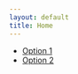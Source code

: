 ```yaml
---
layout: default
title: Home
---
```

<script type="module">
  import { Octokit as ImportedOctokit } from "https://cdn.skypack.dev/@octokit/rest";
  window.Octokit = ImportedOctokit;
</script>

<script src="{{ "/assets/js/main.js" | relative_url }}"></script>
<div id="menu">
  <ul>
    <li><a href="#" onclick="loadFiles('Verde')">Option 1</a></li>
    <li><a href="#" onclick="loadFiles('Veritas')">Option 2</a></li>
    <!-- Add more options as needed -->
  </ul>
</div>
<div id="file-list"></div>
<div id="content"></div>
